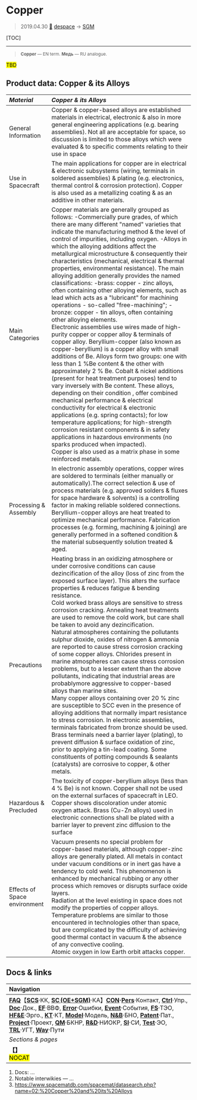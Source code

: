 # Copper
> 2019.04.30 [🚀](../index/index.md) [despace](index.md) → [SGM](sc.md)

[TOC]

---

> <small>**Copper** — EN term. **Медь** — RU analogue.</small>

<mark>TBD</mark>



## Product data: Copper & its Alloys

|*Material*|*Copper & its Alloys*|
|:--|:--|
|General Information|Copper & copper-based alloys are established materials in electrical, electronic & also in more general engineering applications (e.g. bearing assemblies). Not all are acceptable for space, so discussion is limited to those alloys which were evaluated & to specific comments relating to their use in space|
|Use in Spacecraft|The main applications for copper are in electrical & electronic subsystems (wiring, terminals in soldered assemblies) & plating (e.g. electronics, thermal control & corrosion protection). Copper is also used as a metallizing coating & as an additive in other materials.|
|Main Categories|Copper materials are generally grouped as follows: -Commercially pure grades, of which there are many different "named" varieties that indicate the manufacturing method & the level of control of impurities, including oxygen. -Alloys in which the alloying additions affect the metallurgical microstructure & consequently their characteristics (mechanical, electrical & thermal properties, environmental resistance). The main alloying addition generally provides the named classifications: -brass: copper - zinc alloys, often containing other alloying elements, such as lead which acts as a "lubricant" for machining operations - so-called "free-machining"; -bronze: copper - tin alloys, often containing other alloying elements.<br> Electronic assemblies use wires made of high-purity copper or copper alloy & terminals of copper alloy. Beryllium-copper (also known as copper-beryllium) is a copper alloy with small additions of Be. Alloys form two groups: one with less than 1 %Be content & the other with approximately 2 % Be. Cobalt & nickel additions (present for heat treatment purposes) tend to vary inversely with Be content. These alloys, depending on their condition , offer combined mechanical performance & electrical conductivity for electrical & electronic applications (e.g. spring contacts); for low temperature applications; for high-strength corrosion resistant components & in safety applications in hazardous environments (no sparks produced when impacted).<br> Copper is also used as a matrix phase in some reinforced metals.|
|Processing & Assembly|In electronic assembly operations, copper wires are soldered to terminals (either manually or automatically).The correct selection & use of process materials (e.g. approved solders & fluxes for space hardware & solvents) is a controlling factor in making reliable soldered connections. Beryllium-copper alloys are heat treated to optimize mechanical performance. Fabrication processes (e.g. forming, machining & joining) are generally performed in a softened condition & the material subsequently solution treated & aged.|
|Precautions|Heating brass in an oxidizing atmosphere or under corrosive conditions can cause dezincification of the alloy (loss of zinc from the exposed surface layer). This alters the surface properties & reduces fatigue & bending resistance.<br> Cold worked brass alloys are sensitive to stress corrosion cracking. Annealing heat treatments are used to remove the cold work, but care shall be taken to avoid any dezincification.<br> Natural atmospheres containing the pollutants sulphur dioxide, oxides of nitrogen & ammonia are reported to cause stress corrosion cracking of some copper alloys. Chlorides present in marine atmospheres can cause stress corrosion problems, but to a lesser extent than the above pollutants, indicating that industrial areas are probablymore aggressive to copper-based alloys than marine sites.<br> Many copper alloys containing over 20 % zinc are susceptible to SCC even in the presence of alloying additions that normally impart resistance to stress corrosion. In electronic assemblies, terminals fabricated from bronze should be used. Brass terminals need a barrier layer (plating), to prevent diffusion & surface oxidation of zinc, prior to applying a tin-lead coating. Some constituents of potting compounds & sealants (catalysts) are corrosive to copper, & other metals.|
|Hazardous & Precluded|The toxicity of copper-beryllium alloys (less than 4 % Be) is not known. Copper shall not be used on the external surfaces of spacecraft in LEO. Copper shows discoloration under atomic oxygen attack. Brass (Cu-Zn alloys) used in electronic connections shall be plated with a barrier layer to prevent zinc diffusion to the surface|
|Effects of Space environment|Vacuum presents no special problem for copper-based materials, although copper-zinc alloys are generally plated. All metals in contact under vacuum conditions or in inert gas have a tendency to cold weld. This phenomenon is enhanced by mechanical rubbing or any other process which removes or disrupts surface oxide layers.<br> Radiation at the level existing in space does not modify the properties of copper alloys. Temperature problems are similar to those encountered in technologies other than space, but are complicated by the difficulty of achieving good thermal contact in vacuum & the absence of any convective cooling.<br> Atomic oxygen in low Earth orbit attacks copper.|



<p style="page-break-after:always"> </p>

## Docs & links
|Navigation|
|:--|
|**[FAQ](faq.md)**【**[SCS](scs.md)**·КК, **[SC (OE+SGM)](sc.md)**·КА】**[CON](contact.md)·[Pers](person.md)**·Контакт, **[Ctrl](control.md)**·Упр., **[Doc](doc.md)**·Док., **[EF](ef.md)**·ВВФ, **[Error](error.md)**·Ошибки, **[Event](event.md)**·События, **[FS](fs.md)**·ТЭО, **[HF&E](hfe.md)**·Эрго., **[KT](kt.md)**·КТ, **[Model](model.md)**·Модель, **[N&B](nnb.md)**·БНО, **[Patent](патент.md)**·Пат., **[Project](project.md)**·Проект, **[QM](qm.md)**·БКНР, **[R&D](rnd.md)**·НИОКР, **[SI](si.md)**·СИ, **[Test](test.md)**·ЭО, **[TRL](trl.md)**·УГТ, **[Way](way.md)**·Пути|
|*Sections & pages*|
|**【[](.md)】**<br> <mark>NOCAT</mark>|

   1. Docs: …
   1. Notable interwikies — …
   1. <https://www.spacematdb.com/spacemat/datasearch.php?name=02:%20Copper%20and%20its%20Alloys>
